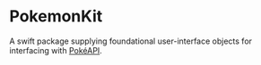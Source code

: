 # PokemonKit

A swift package supplying foundational user-interface objects for interfacing with [PokéAPI](https://pokeapi.co/).
